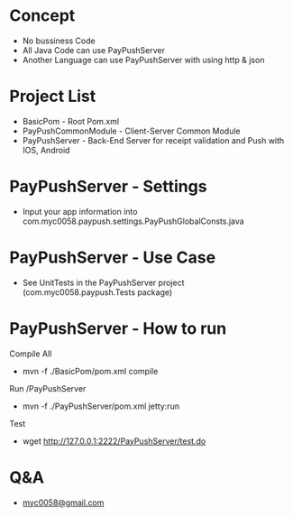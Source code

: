 # Concept

  * No bussiness Code
  * All Java Code can use PayPushServer
  * Another Language can use PayPushServer with using http & json

# Project List

  * BasicPom - Root Pom.xml
  * PayPushCommonModule - Client-Server Common Module
  * PayPushServer - Back-End Server for receipt validation and Push with IOS, Android 

# PayPushServer - Settings

  * Input your app information into com.myc0058.paypush.settings.PayPushGlobalConsts.java

# PayPushServer - Use Case

  * See UnitTests in the PayPushServer project (com.myc0058.paypush.Tests package)

# PayPushServer - How to run

Compile All
 * mvn -f ./BasicPom/pom.xml compile
 
Run /PayPushServer
 * mvn -f ./PayPushServer/pom.xml jetty:run 

Test
 * wget http://127.0.0.1:2222/PayPushServer/test.do


# Q&A

  * myc0058@gmail.com

